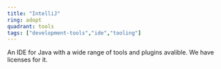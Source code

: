 ```yaml
---
title: "IntelliJ"
ring: adopt
quadrant: tools
tags: ["development-tools","ide","tooling"]
---
```


An IDE for Java with a wide range of tools and plugins avalible. We have licenses for it.
